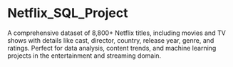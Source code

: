 # Netflix_SQL_Project
A comprehensive dataset of 8,800+ Netflix titles, including movies and TV shows with details like cast, director, country, release year, genre, and ratings. Perfect for data analysis, content trends, and machine learning projects in the entertainment and streaming domain.
